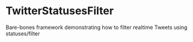 # TwitterStatusesFilter
Bare-bones framework demonstrating how to filter realtime Tweets using statuses/filter
